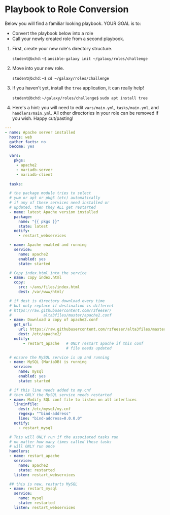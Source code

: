 # Playbook to Role Conversion

Below you will find a familiar looking playbook. YOUR GOAL is to:
- Convert the playbook below into a role
- Call your newly created role from a second playbook.

1. First, create your new role's directory structure.

    `student@bchd:~$` `ansible-galaxy init ~/galaxy/roles/challenge`
    
0. Move into your new role.

    `student@bchd:~$` `cd ~/galaxy/roles/challenge`
    
0. If you haven't yet, install the `tree` application, it can really help!

    `student@bchd:~/galaxy/roles/challenge$` `sudo apt install tree`
    
0. Here's a hint: you will need to edit `vars/main.yml`, `tasks/main.yml`, and `handlers/main.yml`. All other directories in your role can be removed if you wish. Happy cut/pasting!

```yaml
---
- name: Apache server installed
  hosts: web
  gather_facts: no
  become: yes

  vars:
    pkgs:
     - apache2
     - mariadb-server
     - mariadb-client
  
  tasks:

  # the package module tries to select
  # yum or apt or pkg5 (etc) automatically
  # if any of these services need installed or
  # updated, then they ALL get restarted
  - name: latest Apache version installed
    package:
      name: "{{ pkgs }}"
      state: latest
    notify:
      - restart_webservices

  - name: Apache enabled and running
    service:
      name: apache2
      enabled: yes
      state: started

  # Copy index.html into the service
  - name: copy index.html
    copy:
      src: ~/ans/files/index.html
      dest: /var/www/html/

  # if dest is directory download every time
  # but only replace if destination is different
  # https://raw.githubusercontent.com/rzfeeser/
  #              alta3files/master/apache2.conf
  - name: Download a copy of apache2.conf
    get_url:
      url: https://raw.githubusercontent.com/rzfeeser/alta3files/master/apache2.conf
      dest: /etc/apache2/
    notify:
        - restart_apache   # ONLY restart apache if this conf
                           # file needs updated

  # ensure the MySQL service is up and running
  - name: MySQL (MariaDB) is running
    service:
      name: mysql
      enabled: yes
      state: started

  # if this line needs added to my.cnf
  # then ONLY the MySQL service needs restarted
  - name: Modify SQL conf file to listen on all interfaces
    lineinfile:
      dest: /etc/mysql/my.cnf
      regexp: "^bind-address"
      line: "bind-address=0.0.0.0"
    notify:
      - restart_mysql

  # This will ONLY run if the associated tasks run
  # no matter how many times called these tasks
  # will ONLY run once
  handlers:
  - name: restart_apache
    service:
      name: apache2
      state: restarted
    listen: restart_webservices

  ## this is new, restarts MySQL
  - name: restart_mysql
    service:
      name: mysql
      state: restarted
    listen: restart_webservices
```

